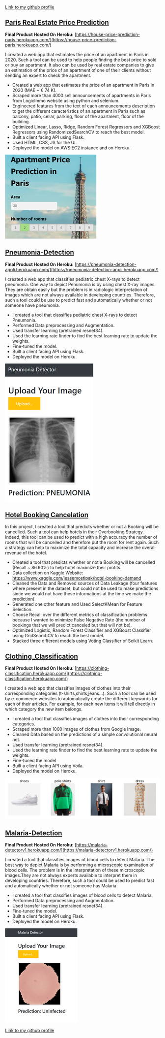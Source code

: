 [Link to my github profile](https://github.com/gaetanlop)

## [Paris Real Estate Price Prediction](https://github.com/gaetanlop/Apartments_Paris)
**Final Product Hosted On Heroku:** [https://house-price-prediction-paris.herokuapp.com/](https://house-price-prediction-paris.herokuapp.com/)

I created a web app that estimates the price of an apartment in Paris in 2020. Such a tool can be used to help people finding the best price to sold or buy an apartment. It also can be used by real estate companies to give an estimation of the price of an apartment of one of their clients without sending an expert to check the apartment.

*   Created a web app that estimates the price of an apartment in Paris in 2020 (MAE ~ € 74 K).
*   Scraped more than 4000 sell announcements of apartments in Paris from LogicImmo website using python and selenium.
*   Engineered features from the text of each announcements description to get the different caracteristics of an apartment in Paris such as balcony, patio, cellar, parking, floor of the apartment, floor of the building.
*   Optimized Linear, Lasso, Ridge, Random Forest Regressors and XGBoost Regressors using RandomizedSearchCV to reach the best model.
*   Built a client facing API using Flask.
*   Used HTML, CSS, JS for the UI.
*   Deployed the model on AWS EC2 instance and on Heroku.

[![](/image/Paris_apartment_demo.PNG)](https://house-price-prediction-paris.herokuapp.com/)

## [Pneumonia-Detection](https://github.com/gaetanlop/Pneumonia-Detection)
**Final Product Hosted On Heroku:** [https://pneumonia-detection-appli.herokuapp.com/](https://pneumonia-detection-appli.herokuapp.com/)

I created a web app that classifies pediatric chest X-rays to detect pneumonia. One way to depict Penumonia is by using chest X-ray images. They are obtain easily but the problem is in radiologic interpretation of images which are not always available in developing countries. Therefore, such a tool could be use to predict fast and automatically whether or not someone have pneumonia. 

*   I created a tool that classifies pediatric chest X-rays to detect Pneumonia.
*   Performed Data preprocessing and Augmentation.
*   Used transfer learning (pretrained resnet34). 
*   Used the learning rate finder to find the best learning rate to update the weights. 
*   Fine-tuned the model.
*   Built a client facing API using Flask.
*   Deployed the model on Heroku.

[![](/image/pneumonia_detector.png)](https://pneumonia-detection-appli.herokuapp.com/)

## [Hotel Booking Cancelation](https://github.com/gaetanlop/Hotel_Booking_Cancelation)

In this project, I created a tool that predicts whether or not a Booking will be cancelled. Such a tool can help hotels in their Overbooking Strategy. Indeed, this tool can be used to predict with a high accuracy the number of rooms that will be cancelled and therefore put the room for rent again. Such a strategy can help to maximize the total capacity and increase the overall revenue of the hotel.

* Created a tool that predicts whether or not a Booking will be cancelled (Recall ~ 86.60%) to help hotel maximize their profits.
* Data collection on Kaggle Website: https://www.kaggle.com/jessemostipak/hotel-booking-demand
* Cleaned the Data and Removed sources of Data Leakage (four features where present in the dataset, but could not be used to make predictions since we would not have these informations at the time we make the prediction).
* Generated one other feature and Used SelectKMean for Feature Selection.
* Choose Recall over the different metrics of classification problems because I wanted to minimize False Negative Rate (the number of bookings that we will predict canceled but that will not be).
* Optimized Logistic, Random Forest Classifier and XGBoost Classifier using GridSearchCV to reach the best model.
* Stacked three different models using Voting Classifier of Scikit Learn.

## [Clothing_Classification](https://github.com/gaetanlop/Clothing_Classification)
**Final Product Hosted On Heroku:** [https://clothing-classification.herokuapp.com/](https://clothing-classification.herokuapp.com/)

I created a web app that classifies images of clothes into their corresponding categories (t-shirts,shirts,jeans...). Such a tool can be used by e-commerce websites to automatically create the different keywords for each of their articles. For example, for each new items it will tell directly in which category the new item belongs. 

*   I created a tool that classifies images of clothes into their corresponding categories. 
*   Scraped more than 1000  images of clothes from Google Image.
*   Cleaned Data based on the predictions of a simple convolutional neural net.  
*   Used transfer learning (pretrained resnet34). 
*   Used the learning rate finder to find the best learning rate to update the weights. 
*   Fine-tuned the model
*   Built a client facing API using Voila.
*   Deployed the model on Heroku.

[![](/image/Data_clothing.png)](https://clothing-classification.herokuapp.com/)

## [Malaria-Detection](https://github.com/gaetanlop/Malaria_Detection)
**Final Product Hosted On Heroku:** [https://malaria-detectorv1.herokuapp.com/](https://malaria-detectorv1.herokuapp.com/)

I created a tool that classifies images of blood cells to detect Malaria. The best way to depict Malaria is by performing a microscopic examination of blood cells. The problem is in the interpretation of these microscopic images.They are not always experts available to interpret them in developing countries. Therefore, such a tool could be used to predict fast and automatically whether or not someone has Malaria. 

*   I created a tool that classifies images of blood cells to detect Malaria.
*   Performed Data preprocessing and Augmentation.
*   Used transfer learning (pretrained resnet34). 
*   Fine-tuned the model.
*   Built a client facing API using Flask.
*   Deployed the model on Heroku.

[![](/image/malaria_detector.png)](https://malaria-detectorv1.herokuapp.com/)

[Link to my github profile](https://github.com/gaetanlop)
